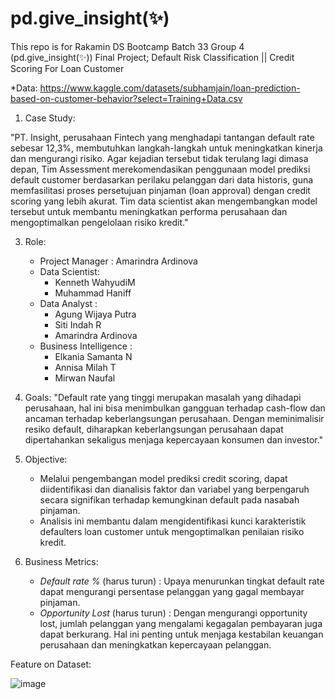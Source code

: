 # pd.give_insight(✨)
This repo is for Rakamin DS Bootcamp Batch 33 Group 4 (pd.give_insight(✨)) Final Project; Default Risk Classification || Credit Scoring For Loan Customer

*Data: https://www.kaggle.com/datasets/subhamjain/loan-prediction-based-on-customer-behavior?select=Training+Data.csv

1. Case Study:
   
"PT. Insight, perusahaan Fintech yang menghadapi tantangan default rate sebesar 12,3%, membutuhkan langkah-langkah untuk meningkatkan kinerja dan mengurangi risiko. 
Agar kejadian tersebut tidak terulang lagi dimasa depan, Tim Assessment merekomendasikan penggunaan model prediksi default customer berdasarkan perilaku pelanggan dari data historis, guna memfasilitasi proses persetujuan pinjaman (loan approval) dengan credit scoring yang lebih akurat. 
Tim data scientist akan mengembangkan model tersebut untuk membantu meningkatkan performa perusahaan dan mengoptimalkan pengelolaan risiko kredit."

3. Role:
   * Project Manager : Amarindra Ardinova
   * Data Scientist:
     - Kenneth WahyudiM
     - Muhammad Haniff
   * Data Analyst :
     - Agung Wijaya Putra
     - Siti Indah R
     - Amarindra Ardinova
   * Business Intelligence :
     - Elkania Samanta N
     - Annisa Milah T
     - Mirwan Naufal

4. Goals:
   "Default rate yang tinggi merupakan masalah yang dihadapi perusahaan, hal ini bisa menimbulkan gangguan terhadap cash-flow dan ancaman terhadap keberlangsungan perusahaan. 
Dengan meminimalisir resiko default, diharapkan keberlangsungan perusahaan dapat dipertahankan sekaligus menjaga kepercayaan konsumen dan investor."
5. Objective:
   - Melalui pengembangan model prediksi credit scoring, dapat diidentifikasi dan dianalisis faktor dan variabel yang berpengaruh secara signifikan terhadap kemungkinan default pada nasabah pinjaman.
   - Analisis ini membantu dalam mengidentifikasi kunci karakteristik defaulters loan customer untuk mengoptimalkan penilaian risiko kredit.
6. Business Metrics:
   - *Default rate %* (harus turun) :
     Upaya menurunkan tingkat default rate dapat mengurangi persentase pelanggan yang gagal membayar pinjaman.
   - *Opportunity Lost* (harus turun) :
     Dengan mengurangi opportunity lost, jumlah pelanggan yang mengalami kegagalan pembayaran juga dapat berkurang. Hal ini penting untuk menjaga kestabilan keuangan perusahaan dan meningkatkan kepercayaan pelanggan.

Feature on Dataset:

  ![image](https://github.com/Haniff-Toha/pd.give_insight/assets/68419391/42ed4b91-452e-4284-ae9f-512b8fdbbd9c)

